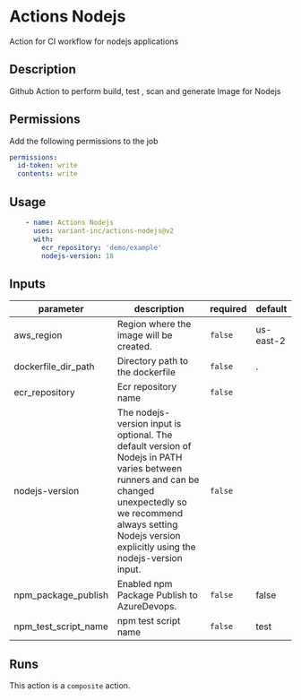 # Actions Nodejs

Action for CI workflow for nodejs applications

<!-- action-docs-description -->
## Description

Github Action to perform build, test , scan and generate Image for Nodejs

## Permissions

Add the following permissions to the job

```yaml
permissions:
  id-token: write
  contents: write
```

## Usage

```yaml
    - name: Actions Nodejs
      uses: variant-inc/actions-nodejs@v2
      with:
        ecr_repository: 'demo/example'
        nodejs-version: 18
```
<!-- action-docs-description -->

<!-- action-docs-inputs -->
## Inputs

| parameter | description | required | default |
| --- | --- | --- | --- |
| aws_region | Region where the image will be created. | `false` | us-east-2 |
| dockerfile_dir_path | Directory path to the dockerfile | `false` | . |
| ecr_repository | Ecr repository name | `false` |  |
| nodejs-version | The nodejs-version input is optional. The default version of Nodejs in PATH varies between runners and can be changed unexpectedly so we recommend always setting Nodejs version explicitly using the nodejs-version input.  | `false` |  |
| npm_package_publish | Enabled npm Package Publish to AzureDevops. | `false` | false |
| npm_test_script_name | npm test script name | `false` | test |
<!-- action-docs-inputs -->

<!-- action-docs-outputs -->

<!-- action-docs-outputs -->

<!-- action-docs-runs -->
## Runs

This action is a `composite` action.
<!-- action-docs-runs -->
